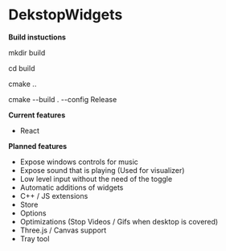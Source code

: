 # DekstopWidgets
 
**Build instuctions**

mkdir build

cd build

cmake ..

cmake --build . --config Release

**Current features**
* React

**Planned features**
* Expose windows controls for music 
* Expose sound that is playing (Used for visualizer)
* Low level input without the need of the toggle
* Automatic additions of widgets
* C++ / JS extensions
* Store
* Options
* Optimizations (Stop Videos / Gifs when desktop is covered)
* Three.js / Canvas support
* Tray tool
